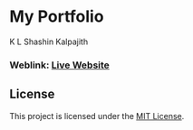 # My Portfolio

K L Shashin Kalpajith

### Weblink: [Live Website]()

## License

This project is licensed under the [MIT License](LICENSE).
